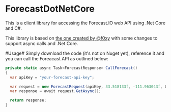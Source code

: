 # ForecastDotNetCore
This is a client library for accessing the Forecast.IO web API using .Net Core and C#.

This library is based on [the one created by @f0xy](https://github.com/f0xy/forecast.io-csharp) with some changes to support async calls and .Net Core.

#Usage#
Simply download the code (it's not on Nuget yet), reference it and you can call the Foreacast API as outlined below:

```c#
private static async Task<ForecastResponse> CallForecast()
{
  var apiKey = "your-forecast-api-key";

  var request = new ForecastRequest(apiKey, 33.518133f, -111.963043f, Unit.us);
  var response = await request.GetAsync();

  return response;
}
 ```
